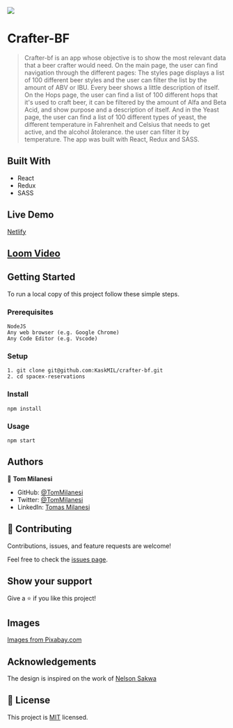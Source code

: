 ![](https://img.shields.io/badge/Microverse-blueviolet)

# Crafter-BF

>  Crafter-bf is an app whose objective is to show the most relevant data that a beer crafter would need. On the main page, the user can find navigation through the different pages: The styles page displays a list of 100 different beer styles and the user can filter the list by the amount of ABV or IBU. Every beer shows a little description of itself. On the Hops page, the user can find a list of 100 different hops that it's used to craft beer, it can be filtered by the amount of Alfa and Beta Acid, and show purpose and a description of itself. And in the Yeast page, the user can find a list of 100 different types of yeast, the different temperature in Fahrenheit and Celsius that needs to get active, and the alcohol åtolerance. the user can filter it by temperature. The app was built with React, Redux and SASS.

## Built With

- React
- Redux
- SASS

## Live Demo

[Netlify](https://majestic-longma-a0f6ae.netlify.app)

## [Loom Video](https://www.loom.com/share/036abbb3ecda4f6bb6f342ac773a2507)

## Getting Started

To run a local copy of this project follow these simple steps.

### Prerequisites

    NodeJS
    Any web browser (e.g. Google Chrome)
    Any Code Editor (e.g. Vscode)

### Setup

    1. git clone git@github.com:KaskMIL/crafter-bf.git
    2. cd spacex-reservations

### Install

    npm install

### Usage

    npm start


## Authors
👤 **Tom Milanesi**

- GitHub: [@TomMilanesi](https://github.com/KaskMIL)
- Twitter: [@TomMilanesi](https://twitter.com/TomasMilanesi)
- LinkedIn: [Tomas Milanesi](https://www.linkedin.com/in/tomas-milanesi-3427bb185/)

## 🤝 Contributing

Contributions, issues, and feature requests are welcome!

Feel free to check the [issues page](../../issues/).

## Show your support

Give a ⭐️ if you like this project!

## Images

<a href="https://pixabay.com/" title="planet icons">Images from Pixabay.com</a>

## Acknowledgements

The design is inspired on the work of [Nelson Sakwa](https://www.behance.net/sakwadesignstudio)


## 📝 License

This project is [MIT](./MIT.md) licensed.
